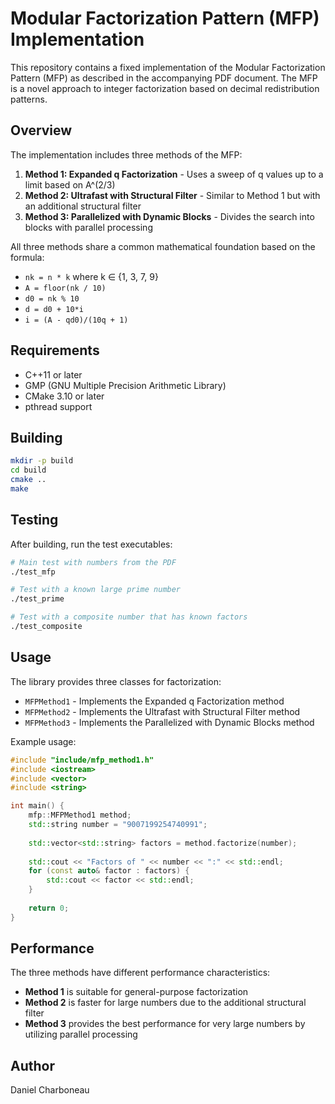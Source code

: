 # Modular Factorization Pattern (MFP) Implementation

This repository contains a fixed implementation of the Modular Factorization Pattern (MFP) as described in the accompanying PDF document. The MFP is a novel approach to integer factorization based on decimal redistribution patterns.

## Overview

The implementation includes three methods of the MFP:

1. **Method 1: Expanded q Factorization** - Uses a sweep of q values up to a limit based on A^(2/3)
2. **Method 2: Ultrafast with Structural Filter** - Similar to Method 1 but with an additional structural filter
3. **Method 3: Parallelized with Dynamic Blocks** - Divides the search into blocks with parallel processing

All three methods share a common mathematical foundation based on the formula:
- `nk = n * k` where k ∈ {1, 3, 7, 9}
- `A = floor(nk / 10)`
- `d0 = nk % 10`
- `d = d0 + 10*i`
- `i = (A - qd0)/(10q + 1)`

## Requirements

- C++11 or later
- GMP (GNU Multiple Precision Arithmetic Library)
- CMake 3.10 or later
- pthread support

## Building

```bash
mkdir -p build
cd build
cmake ..
make
```

## Testing

After building, run the test executables:

```bash
# Main test with numbers from the PDF
./test_mfp

# Test with a known large prime number
./test_prime

# Test with a composite number that has known factors
./test_composite
```

## Usage

The library provides three classes for factorization:

- `MFPMethod1` - Implements the Expanded q Factorization method
- `MFPMethod2` - Implements the Ultrafast with Structural Filter method
- `MFPMethod3` - Implements the Parallelized with Dynamic Blocks method

Example usage:

```cpp
#include "include/mfp_method1.h"
#include <iostream>
#include <vector>
#include <string>

int main() {
    mfp::MFPMethod1 method;
    std::string number = "9007199254740991";
    
    std::vector<std::string> factors = method.factorize(number);
    
    std::cout << "Factors of " << number << ":" << std::endl;
    for (const auto& factor : factors) {
        std::cout << factor << std::endl;
    }
    
    return 0;
}
```

## Performance

The three methods have different performance characteristics:

- **Method 1** is suitable for general-purpose factorization
- **Method 2** is faster for large numbers due to the additional structural filter
- **Method 3** provides the best performance for very large numbers by utilizing parallel processing

## Author

Daniel Charboneau
